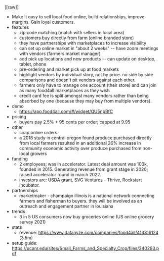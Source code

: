 [[raw]]

* Make it easy to sell local food online, build relationships, improve margins. Gain loyal customers.
* features
	* zip code matching (match with sellers in local area)
	* customers buy directly from farm (online branded store)
	* they have partnerships with marketplaces to increase visibility
	* can set up online market in "about 2 weeks" -- have zoom meetings with vendors (farmers market manager)
	* add pick up locations and new products -- can update on desktop, tablet, phone
	* pre-ordering and market pick up at food markets
	* highlight vendors by individual story, not by price. no side by side comparisons and doesn't pit vendors against each other.
	* farmers only have to manage one account (their store) and can join as many food4all marketplaces as they wish
	* credit card fee is split amongst many vendors rather than being absorbed by one (because they may buy from multiple vendors).
* demo
	* https://app.food4all.com/#/widget/QU5npBfC
* pricing
	* buyers pay 2.5% + 95 cents per order; capped at 9.95
* other
	* snap online orders
	* a 2018 study in central oregon found produce purchased directly from local farmers resulted in an additional 26% increase in community economic activity over produce purchased from non-local growers
* funding
	* 2 employees; was in accelerator. Latest deal amount was 100k, founded in 2015. Generating revenue from grant stage in 2020; raised accelerator round in march 2022. 
	* investors are: USDA grant, SVG Ventures - Thrive, Rockstart incubator. 
* partnerships
	* marketmaker - champaign illinois is a national network connecting farmers and fisherman to buyers. they will be involved as an outreach and engagement partner in louisiana
* trends
	* 3 in 5 US consumers now buy groceries online (US online grocery survey 2021)
* stats
	* revenue: https://www.datanyze.com/companies/food4all/413316124 (3.5m)
* setup guide: https://ucanr.edu/sites/Small_Farms_and_Specialty_Crop/files/340293.pdf

